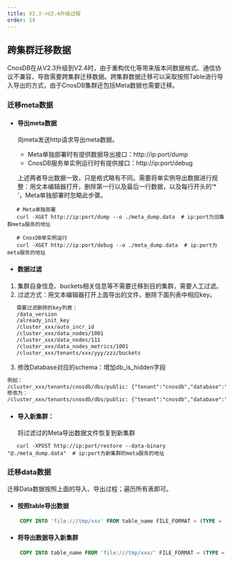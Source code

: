 ```yaml
---
title: V2.3->V2.4升级过程
order: 14
---
```

## 跨集群迁移数据
CnosDB在从V2.3升级到V2.4时，由于重构优化等带来版本间数据格式、通信协议不兼容，导致需要跨集群迁移数据。跨集群数据迁移可以采取按照Table进行导入导出的方式，由于CnosDB集群还包括Meta数据也需要迁移。

### 迁移meta数据

- #### 导出meta数据
    向meta发送http请求导出meta数据。

    - Meta单独部署时有提供数据导出接口：http://ip:port/dump
    - CnosDB服务单实例运行时有提供接口：http://ip:port/debug
    
    上述两者导出数据一致，只是格式略有不同。需要将单实例导出数据进行规整：用文本编辑器打开，删除第一行以及最后一行数据，以及每行开头的‘* ’，Meta单独部署时忽略此步骤。

```shell
   # Meta单独部署
   curl -XGET http://ip:port/dump --o ./meta_dump.data  # ip:port为旧集群meta服务的地址

   # CnosDB单实例运行
   curl -XGET http://ip:port/debug --o ./meta_dump.data  # ip:port为meta服务的地址

```

- #### 数据过滤
1. 集群自身信息、buckets相关信息等不需要迁移到目的集群，需要人工过滤。
2. 过滤方式：用文本编辑器打开上面导出的文件，删除下面列表中相应key。
```txt
   需要过滤删除的key列表：
   /data_version
   /already_init_key
   /cluster_xxx/auto_incr_id
   /cluster_xxx/data_nodes/1001
   /cluster_xxx/data_nodes/111
   /cluster_xxx/data_nodes_metrics/1001
   /cluster_xxx/tenants/xxx/yyy/zzz/buckets
```

3. 修改Database对应的schema：增加db_is_hidden字段
```txt
例如：
/cluster_xxx/tenants/cnosdb/dbs/public: {"tenant":"cnosdb","database":"public","config":{"ttl":null,"shard_num":null,"vnode_duration":null,"replica":null,"precision":null}
修改为：
/cluster_xxx/tenants/cnosdb/dbs/public: {"tenant":"cnosdb","database":"public","config":{"ttl":null,"shard_num":null,"vnode_duration":null,"replica":null,"precision":null,"db_is_hidden":false}}
```

- #### 导入新集群：
  将过滤过的Meta导出数据文件恢复到新集群

```shell
   curl -XPOST http://ip:port/restore --data-binary "@./meta_dump.data"  # ip:port为新集群的meta服务的地址
```

### 迁移data数据
迁移Data数据按照上面的导入、导出过程；遍历所有表即可。

- #### 按照table导出数据

```sql
    COPY INTO 'file:///tmp/xxx' FROM table_name FILE_FORMAT = (TYPE = 'PARQUET');
```

- #### 将导出数据导入新集群

```sql
    COPY INTO table_name FROM 'file:///tmp/xxx/' FILE_FORMAT = (TYPE = 'PARQUET', DELIMITER = ',');
```

